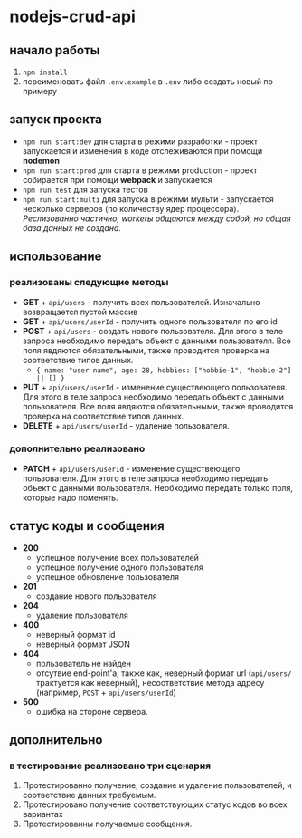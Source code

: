 # nodejs-crud-api

## начало работы

1. `npm install`
2. переименовать файл `.env.example` в `.env` либо создать новый по примеру

## запуск проекта

- `npm run start:dev` для старта в режими разработки - проект запускается и изменения в коде отслеживаются при помощи **nodemon**
- `npm run start:prod` для старта в режими production - проект собирается при помощи **webpack** и запускается
- `npm run test` для запуска тестов
- `npm run start:multi` для запуска в режими мульти - запускается несколько серверов (по количеству ядер процессора). _Реслизованно частично, workerы общаются между собой, но общая база данных не создана._

## использование

### реализованы следующие методы

- **GET** + `api/users` - получить всех пользователей. Изначально возвращается пустой массив
- **GET** + `api/users/userId` - получить одного пользователя по его id
- **POST** + `api/users` - создать нового пользователя. Для этого в теле запроса необходимо передать объект с данными пользователя. Все поля явдяются обязательными, также проводится проверка на соответствие типов данных.
  - `{
  name: "user name",
  age: 28,
  hobbies: ["hobbie-1", "hobbie-2"] || []
}`
- **PUT** + `api/users/userId` - изменение существеющего пользователя. Для этого в теле запроса необходимо передать объект с данными пользователя. Все поля явдяются обязательными, также проводится проверка на соответствие типов данных.
- **DELETE** + `api/users/userId` - удаление пользователя.

### дополнительно реализовано

- **PATCH** + `api/users/userId` - изменение существеющего пользователя. Для этого в теле запроса необходимо передать объект с данными пользователя. Необходимо передать только поля, которые надо поменять.

## статус коды и сообщения

- **200**
  - успешное получение всех пользователей
  - успешное получение одного пользователя
  - успешное обновление пользователя
- **201**
  - создание нового пользователя
- **204**
  - удаление пользователя
- **400**
  - неверный формат id
  - неверный формат JSON
- **404**
  - пользователь не найден
  - отсутвие end-point'а, также как, неверный формат url (`api/users/` трактуется как неверный), несоответствие метода адресу (например, `POST` + `api/users/userId`)
- **500**
  - ошибка на стороне сервера.

## дополнительно

### в тестирование реализовано три сценария

1. Протестированно получение, создание и удаление пользователей, и соответствие данных требуемым.
2. Протестировано получение соответствующих статус кодов во всех вариантах
3. Протестированны получаемые сообщения.

